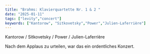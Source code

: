 ```yaml
---
title: "Brahms: Klavierquartette Nr. 1 & 2 "
date: "2025-01-11"
tags: ["levity","concert"]
keywords: ["Kantorow", "Sitkovetsky","Power","Julien-Laferrière"]
---
```

Kantorow / Sitkovetsky / Power / Julien-Laferrière

Nach dem Applaus zu urteilen, war das ein ordentliches Konzert.